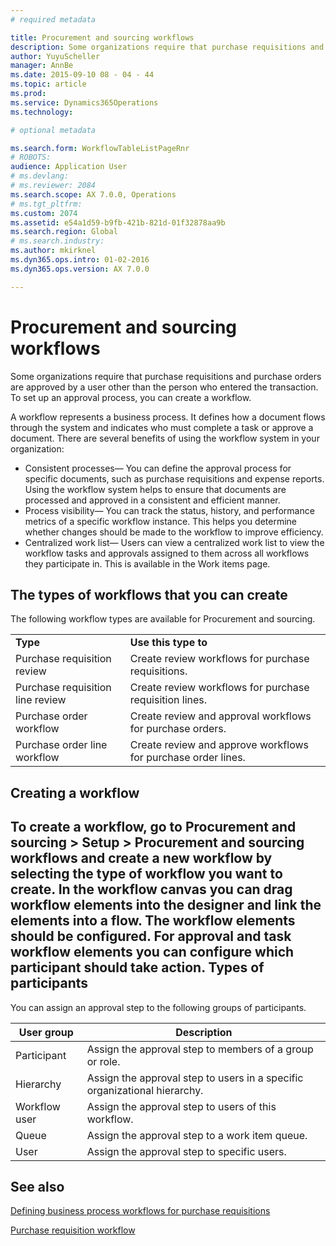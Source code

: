 ```yaml
---
# required metadata

title: Procurement and sourcing workflows
description: Some organizations require that purchase requisitions and purchase orders are approved by a user other than the person who entered the transaction. To set up an approval process, you can create a workflow.
author: YuyuScheller
manager: AnnBe
ms.date: 2015-09-10 08 - 04 - 44
ms.topic: article
ms.prod: 
ms.service: Dynamics365Operations
ms.technology: 

# optional metadata

ms.search.form: WorkflowTableListPageRnr
# ROBOTS: 
audience: Application User
# ms.devlang: 
# ms.reviewer: 2084
ms.search.scope: AX 7.0.0, Operations
# ms.tgt_pltfrm: 
ms.custom: 2074
ms.assetid: e54a1d59-b9fb-421b-821d-01f32878aa9b
ms.search.region: Global
# ms.search.industry: 
ms.author: mkirknel
ms.dyn365.ops.intro: 01-02-2016
ms.dyn365.ops.version: AX 7.0.0

---
```


# Procurement and sourcing workflows

Some organizations require that purchase requisitions and purchase orders are approved by a user other than the person who entered the transaction. To set up an approval process, you can create a workflow.

A workflow represents a business process. It defines how a document flows through the system and indicates who must complete a task or approve a document. There are several benefits of using the workflow system in your organization:
-   Consistent processes— You can define the approval process for specific documents, such as purchase requisitions and expense reports. Using the workflow system helps to ensure that documents are processed and approved in a consistent and efficient manner.
-   Process visibility— You can track the status, history, and performance metrics of a specific workflow instance. This helps you determine whether changes should be made to the workflow to improve efficiency.
-   Centralized work list— Users can view a centralized work list to view the workflow tasks and approvals assigned to them across all workflows they participate in. This is available in the Work items page.

## The types of workflows that you can create
The following workflow types are available for Procurement and sourcing.

|                                  |                                                               |
|----------------------------------|---------------------------------------------------------------|
| **Type**                         | **Use this type to**                                          |
| Purchase requisition review      | Create review workflows for purchase requisitions.            |
| Purchase requisition line review | Create review workflows for purchase requisition lines.       |
| Purchase order workflow          | Create review and approval workflows for purchase orders.     |
| Purchase order line workflow     | Create review and approve workflows for purchase order lines. |

## Creating a workflow
To create a workflow, go to Procurement and sourcing &gt; Setup &gt; Procurement and sourcing workflows and create a new workflow by selecting the type of workflow you want to create. In the workflow canvas you can drag workflow elements into the designer and link the elements into a flow. The workflow elements should be configured. For approval and task workflow elements you can configure which participant should take action.
 Types of participants
----------------------

You can assign an approval step to the following groups of participants.

| User group    | Description                                                               |
|---------------|---------------------------------------------------------------------------|
| Participant   | Assign the approval step to members of a group or role.                   |
| Hierarchy     | Assign the approval step to users in a specific organizational hierarchy. |
| Workflow user | Assign the approval step to users of this workflow.                       |
| Queue         | Assign the approval step to a work item queue.                            |
| User          | Assign the approval step to specific users.                               |



See also
--------

[Defining business process workflows for purchase requisitions](https://mbs.microsoft.com/customersource/Global/AX/learning/documentation/white-papers/Defining_business_process_workflows_for_purchase_requisitions)

[Purchase requisition workflow](purchase-requisitions-workflow.md)

